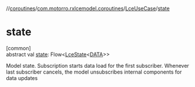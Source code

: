 //[coroutines](../../../index.md)/[com.motorro.rxlcemodel.coroutines](../index.md)/[LceUseCase](index.md)/[state](state.md)

# state

[common]\
abstract val [state](state.md): Flow&lt;[LceState](../../../../lce/lce/com.motorro.rxlcemodel.lce/-lce-state/index.md)&lt;[DATA](index.md)&gt;&gt;

Model state. Subscription starts data load for the first subscriber. Whenever last subscriber cancels, the model unsubscribes internal components for data updates
